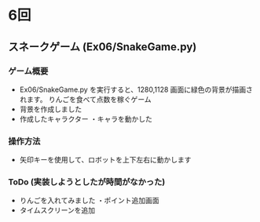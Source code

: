 # 6回
## スネークゲーム (Ex06/SnakeGame.py)
### ゲーム概要
- Ex06/SnakeGame.py を実行すると、1280,1128 画面に緑色の背景が描画されます。
りんごを食べて点数を稼ぐゲーム
- 背景を作成しました
- 作成したキャラクター
・キャラを動かした
### 操作方法
- 矢印キーを使用して、ロボットを上下左右に動かします
### ToDo (実装しようとしたが時間がなかった)
- りんごを入れてみました
・ポイント追加画面
- タイムスクリーンを追加